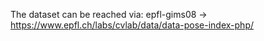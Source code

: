 The dataset can be reached via:
epfl-gims08 -> https://www.epfl.ch/labs/cvlab/data/data-pose-index-php/
